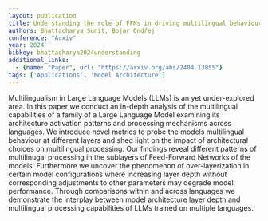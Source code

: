 ```yaml
---
layout: publication
title: Understanding the role of FFNs in driving multilingual behaviour in LLMs
authors: Bhattacharya Sunit, Bojar Ondřej
conference: "Arxiv"
year: 2024
bibkey: bhattacharya2024understanding
additional_links:
  - {name: "Paper", url: "https://arxiv.org/abs/2404.13855"}
tags: ['Applications', 'Model Architecture']
---
```

Multilingualism in Large Language Models (LLMs) is an yet under-explored area. In this paper we conduct an in-depth analysis of the multilingual capabilities of a family of a Large Language Model examining its architecture activation patterns and processing mechanisms across languages. We introduce novel metrics to probe the models multilingual behaviour at different layers and shed light on the impact of architectural choices on multilingual processing. Our findings reveal different patterns of multilinugal processing in the sublayers of Feed-Forward Networks of the models. Furthermore we uncover the phenomenon of over-layerization in certain model configurations where increasing layer depth without corresponding adjustments to other parameters may degrade model performance. Through comparisons within and across languages we demonstrate the interplay between model architecture layer depth and multilingual processing capabilities of LLMs trained on multiple languages.
